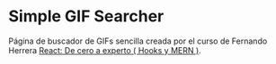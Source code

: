 # Simple GIF Searcher

Página de buscador de GIFs sencilla creada por el curso de Fernando Herrera [React: De cero a experto ( Hooks y MERN )](https://www.udemy.com/course/react-cero-experto).
